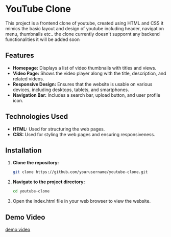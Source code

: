 # YouTube Clone

This project is a frontend clone of youtube, created using HTML and CSS 
it mimics the basic layout and design of youtube including header, navigation menu, thumbnails etc..
the clone currently doesn't suppornt any backend functionalities it will be added soon 

## Features

- **Homepage:** Displays a list of video thumbnails with titles and views.
- **Video Page:** Shows the video player along with the title, description, and related videos.
- **Responsive Design:** Ensures that the website is usable on various devices, including desktops, tablets, and smartphones.
- **Navigation Bar:** Includes a search bar, upload button, and user profile icon.

## Technologies Used

- **HTML:** Used for structuring the web pages.
- **CSS:** Used for styling the web pages and ensuring responsiveness.

## Installation

1. **Clone the repository:**
   ```bash
   git clone https://github.com/yourusername/youtube-clone.git
2. **Navigate to the project directory:**
   ```bash
   cd youtube-clone
3. Open the index.html file in your web browser to view the website.

## Demo Video
[demo video](https://drive.google.com/file/d/1uNh_EGzFVuxCxrsugYs_IaEngZRmYL1P/view?usp=sharing)
